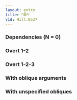 ```yaml
---
layout: entry
title: འཆེལ་
vid: Hill:0537
---
```

### Dependencies (N = 0)


### Overt 1-2


### Overt 1-2-3


### With oblique arguments


### With unspecified obliques
